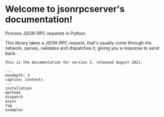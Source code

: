 # Welcome to jsonrpcserver's documentation!

Process JSON-RPC requests in Python. 

This library takes a JSON-RPC request, that's usually come through the network, parses, validates and dispatches it, giving you a response to send back. 

```{warning}
This is the documentation for version 5, released August 2021.
```

```{toctree}
---
maxdepth: 3
caption: Contents
---
installation
methods
dispatch
async
faq
examples
```

